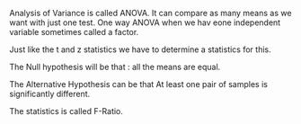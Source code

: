 Analysis of Variance is called ANOVA. 
It can compare as many means as we want with just one test.
One way ANOVA when we hav eone independent variable sometimes called a factor.

Just like the t and z statistics we have to determine a statistics for this.

The Null hypothesis will be that : all the means are equal.

The Alternative Hypothesis can be that At least one pair of samples is significantly different.

The statistics is called F-Ratio.